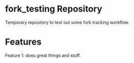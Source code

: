 fork_testing Repository
=======================

Temporary repository to test out some fork tracking workflow.

Features
========

Feature 1: does great things and stuff.
